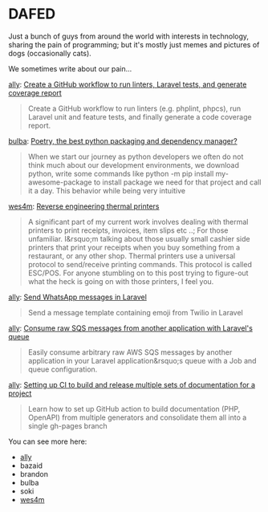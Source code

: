 # DAFED

Just a bunch of guys from around the world with interests in technology, sharing the pain of programming; but it's mostly just memes and pictures of dogs (occasionally cats).

We sometimes write about our pain...

<!-- BLOG-POST-LIST:START -->
[ally](https://github.com/alistaircol): [Create a GitHub workflow to run linters, Laravel tests, and generate coverage report](https://ac93.uk/articles/laravel-github-workflow-lint-run-unit-and-feature-tests-and-generate-code-coverage-report/)
> Create a GitHub workflow to run linters &lpar;e.g. phplint, phpcs&rpar;, run Laravel unit and feature tests, and finally generate a code coverage report.


[bulba](https://github.com/orgs/dafedteam/people/bulb4saur): [Poetry, the best python packaging and dependency manager?](https://ebulba.dev/2022/09/04/poetry-the-best-python-packaging-and-demendency-manager/)
> When we start our journey as python developers we often do not think much about our development environments, we download python, write some commands like python -m pip install my-awesome-package to install package we need for that project and call it a day. This behavior while being very intuitive 


[wes4m](https://github.com/orgs/dafedteam/people/wes4m): [Reverse engineering thermal printers](https://wes4m.io/posts/epson_rev/)
> A significant part of my current work involves dealing with thermal printers to print receipts, invoices, item slips etc ..; For those unfamiliar. I&amp;rsquo;m talking about those usually small cashier side printers that print your receipts when you buy something from a restaurant, or any other shop.
Thermal printers use a universal protocol to send/receive printing commands. This protocol is called ESC/POS. For anyone stumbling on to this post trying to figure-out what the heck is going on with those printers, I feel you.


[ally](https://github.com/alistaircol): [Send WhatsApp messages in Laravel](https://ac93.uk/articles/laravel-send-whatsapp-message-with-emoji-and-variables/)
> Send a message template containing emoji from Twilio in Laravel


[ally](https://github.com/alistaircol): [Consume raw SQS messages from another application with Laravel&#39;s queue](https://ac93.uk/articles/laravel-consume-raw-sqs-messages-in-its-job-queue-system/)
> Easily consume arbitrary raw AWS SQS messages by another application in your Laravel application&amp;rsquo;s queue with a Job and queue configuration.


[ally](https://github.com/alistaircol): [Setting up CI to build and release multiple sets of documentation for a project](https://ac93.uk/articles/github-action-build-multiple-sets-of-documentation/)
> Learn how to set up GitHub action to build documentation &lpar;PHP, OpenAPI&rpar; from multiple generators and consolidate them all into a single gh-pages branch

<!-- BLOG-POST-LIST:END -->

You can see more here:

* [ally](https://ac93.uk)
* bazaid
* brandon
* bulba
* soki
* [wes4m](https://wes4m.io)
